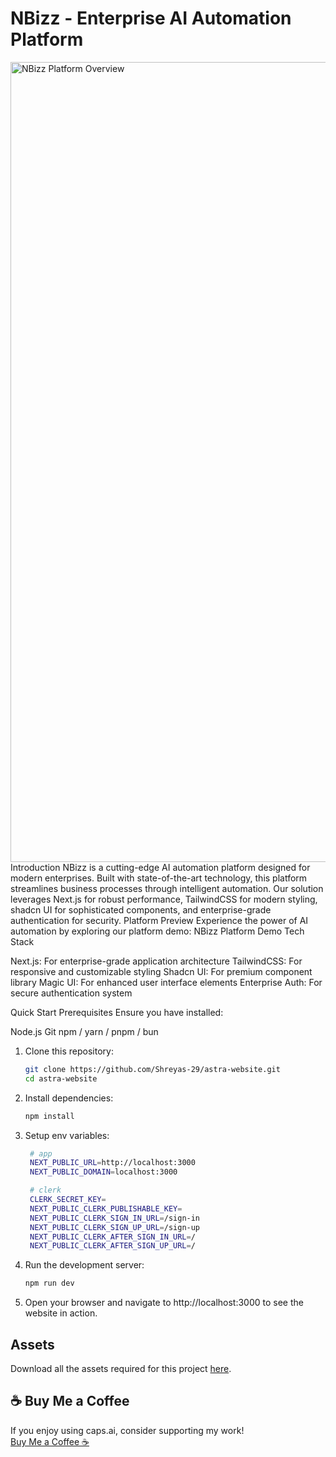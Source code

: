 <h1 align="start">
  NBizz - Enterprise AI Automation Platform
</h1>
<img width="1280" alt="NBizz Platform Overview" src="https://github.com/user-attachments/assets/8d11fc9c-8220-4d36-a0e3-271b73a7f23d">
Introduction
NBizz is a cutting-edge AI automation platform designed for modern enterprises. Built with state-of-the-art technology, this platform streamlines business processes through intelligent automation. Our solution leverages Next.js for robust performance, TailwindCSS for modern styling, shadcn UI for sophisticated components, and enterprise-grade authentication for security.
Platform Preview
Experience the power of AI automation by exploring our platform demo: NBizz Platform Demo
Tech Stack

Next.js: For enterprise-grade application architecture
TailwindCSS: For responsive and customizable styling
Shadcn UI: For premium component library
Magic UI: For enhanced user interface elements
Enterprise Auth: For secure authentication system

Quick Start
Prerequisites
Ensure you have installed:

Node.js
Git
npm / yarn / pnpm / bun

1. Clone this repository:

   ```bash
   git clone https://github.com/Shreyas-29/astra-website.git
   cd astra-website
   ```
2. Install dependencies:
   ```bash
   npm install
   ```
3. Setup env variables:
   ```bash
    # app
    NEXT_PUBLIC_URL=http://localhost:3000
    NEXT_PUBLIC_DOMAIN=localhost:3000
   
    # clerk
    CLERK_SECRET_KEY=
    NEXT_PUBLIC_CLERK_PUBLISHABLE_KEY=
    NEXT_PUBLIC_CLERK_SIGN_IN_URL=/sign-in
    NEXT_PUBLIC_CLERK_SIGN_UP_URL=/sign-up
    NEXT_PUBLIC_CLERK_AFTER_SIGN_IN_URL=/
    NEXT_PUBLIC_CLERK_AFTER_SIGN_UP_URL=/
   ```
5. Run the development server:
   ```bash
   npm run dev
   ```
6. Open your browser and navigate to http://localhost:3000 to see the website in action.

## Assets
Download all the assets required for this project [here](https://drive.google.com).

## ☕ Buy Me a Coffee
If you enjoy using caps.ai, consider supporting my work!  
[Buy Me a Coffee ☕](https://buymeacoffee.com/shreyas29)

   

